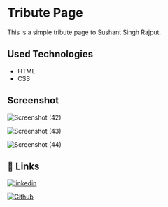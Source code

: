 

# Tribute Page

This is a simple tribute page to Sushant Singh Rajput.


## Used Technologies

- HTML
- CSS

## Screenshot

![Screenshot (42)](https://user-images.githubusercontent.com/97349213/150964040-ee83a57b-6d9a-4807-9e55-6604503c6900.png)

![Screenshot (43)](https://user-images.githubusercontent.com/97349213/150964145-66f5c4d5-5528-43cd-a627-ebe5591794bd.png)

![Screenshot (44)](https://user-images.githubusercontent.com/97349213/150964505-e8237c69-84d4-4480-a69c-096918fdd10c.png)


## 🔗 Links

[![linkedin](https://img.shields.io/badge/linkedin-0A66C2?style=for-the-badge&logo=linkedin&logoColor=white)](https://www.linkedin.com/in/dhanshree-gandas-12652b1ba)

[![Github](https://img.shields.io/badge/github-0A66C2?style=for-the-badge&logo=github&color=black)](https://github.com/dhanshree20)